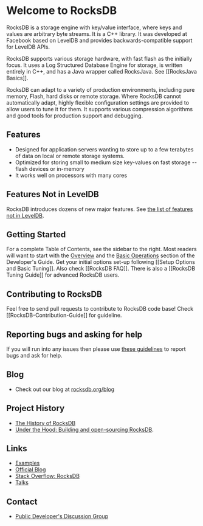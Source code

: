 # Welcome to RocksDB
RocksDB is a storage engine with key/value interface, where keys and values are arbitrary byte streams. It is a C++ library. It was developed at Facebook based on LevelDB and provides backwards-compatible support for LevelDB APIs.

RocksDB supports various storage hardware, with fast flash as the initially focus. It uses a Log Structured Database Engine for storage, is written entirely in C++, and has a Java wrapper called RocksJava. See [[RocksJava Basics]].

RocksDB can adapt to a variety of production environments, including pure memory, Flash, hard disks or remote storage. Where RocksDB cannot automatically adapt, highly flexible configuration settings are provided to allow users to tune it for them. It supports various compression algorithms and good tools for production support and debugging.

## Features
* Designed for application servers wanting to store up to a few terabytes of data on local or remote storage systems.
* Optimized for storing small to medium size key-values on fast storage -- flash devices or in-memory
* It works well on processors with many cores

## Features Not in LevelDB
RocksDB introduces dozens of new major features. See [the list of features not in LevelDB](https://github.com/facebook/rocksdb/wiki/Features-Not-in-LevelDB).


## Getting Started
For a complete Table of Contents, see the sidebar to the right. Most readers will want to start with the [Overview](https://github.com/facebook/rocksdb/wiki/RocksDB-Basics) and the [Basic Operations](https://github.com/facebook/rocksdb/wiki/Basic-Operations) section of the Developer's Guide. Get your initial options set-up following [[Setup Options and Basic Tuning]]. Also check [[RocksDB FAQ]]. There is also a [[RocksDB Tuning Guide]] for advanced RocksDB users.

## Contributing to RocksDB
Feel free to send pull requests to contribute to RocksDB code base! Check [[RocksDB-Contribution-Guide]] for guideline.

## Reporting bugs and asking for help
If you will run into any issues then please use [these guidelines](https://github.com/facebook/mysql-5.6/wiki/Reporting-bugs-and-asking-for-help) to report bugs and ask for help.

## Blog 
* Check out our blog at [rocksdb.org/blog](http://rocksdb.org/blog)

## Project History
* [The History of RocksDB](http://rocksdb.blogspot.com/2013/11/the-history-of-rocksdb.html)
* [Under the Hood: Building and open-sourcing RocksDB](https://www.facebook.com/notes/facebook-engineering/under-the-hood-building-and-open-sourcing-rocksdb/10151822347683920).

## Links 
* [Examples](https://github.com/facebook/rocksdb/tree/master/examples)
* [Official Blog](http://rocksdb.org/blog/)
* [Stack Overflow: RocksDB](https://stackoverflow.com/questions/tagged/rocksdb)
* [Talks](https://github.com/facebook/rocksdb/wiki/Talks)

## Contact 
* [Public Developer's Discussion Group](https://www.facebook.com/groups/rocksdb.dev/)


